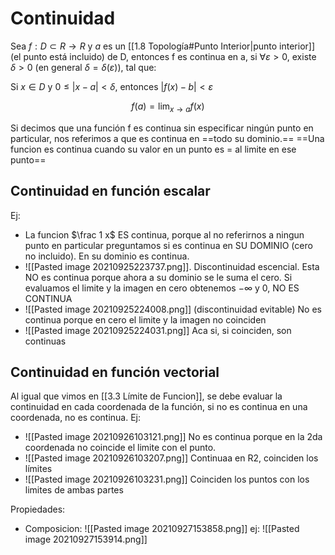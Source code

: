 # Continuidad
   

Sea $f:D⊂R→R$ y $a$ es un [[1.8 Topología#Punto Interior|punto interior]] (el punto está incluido) de D, entonces f es continua en a, si $∀ ε>0$, existe $δ>0$ (en general $δ=δ(ε)$), tal que:

Si $x∈D$ y $0≤|x-a|<δ$, entonces $|f(x)-b|<ε$

$$f(a)=\lim_{x\to a} f(x)$$

Si decimos que una función f es continua sin especificar ningún punto en particular, nos referimos a que es continua en ==todo su dominio.==
==Una funcion es continua cuando su valor en un punto es = al limite en ese punto==

## Continuidad en función escalar
Ej: 

- La funcion $\frac 1 x$ ES continua, porque al no referirnos a ningun punto en particular preguntamos si es continua en SU DOMINIO (cero no incluido). En su dominio es continua.
- ![[Pasted image 20210925223737.png]]. Discontinuidad escencial. Esta NO es continua porque ahora a su dominio se le suma el cero. Si evaluamos el limite y la imagen en cero obtenemos $- \infty$ y 0, NO ES CONTINUA
- ![[Pasted image 20210925224008.png]] (discontinuidad evitable) No es continua porque en cero el limite y la imagen no coinciden
- ![[Pasted image 20210925224031.png]] Aca si, si coinciden, son continuas

## Continuidad en función vectorial
Al igual que vimos en [[3.3 Límite de Funcion]], se debe evaluar la continuidad en cada coordenada de la función, si no es continua en una coordenada, no es continua.
Ej: 
- ![[Pasted image 20210926103121.png]] No es continua porque en la 2da coordenada no coincide el limite con el punto.
- ![[Pasted image 20210926103207.png]] Continuaa en R2, coinciden los límites
- ![[Pasted image 20210926103231.png]] Coinciden los puntos con los limites de ambas partes

Propiedades: 

- Composicion:
 ![[Pasted image 20210927153858.png]]
 ej: ![[Pasted image 20210927153914.png]]